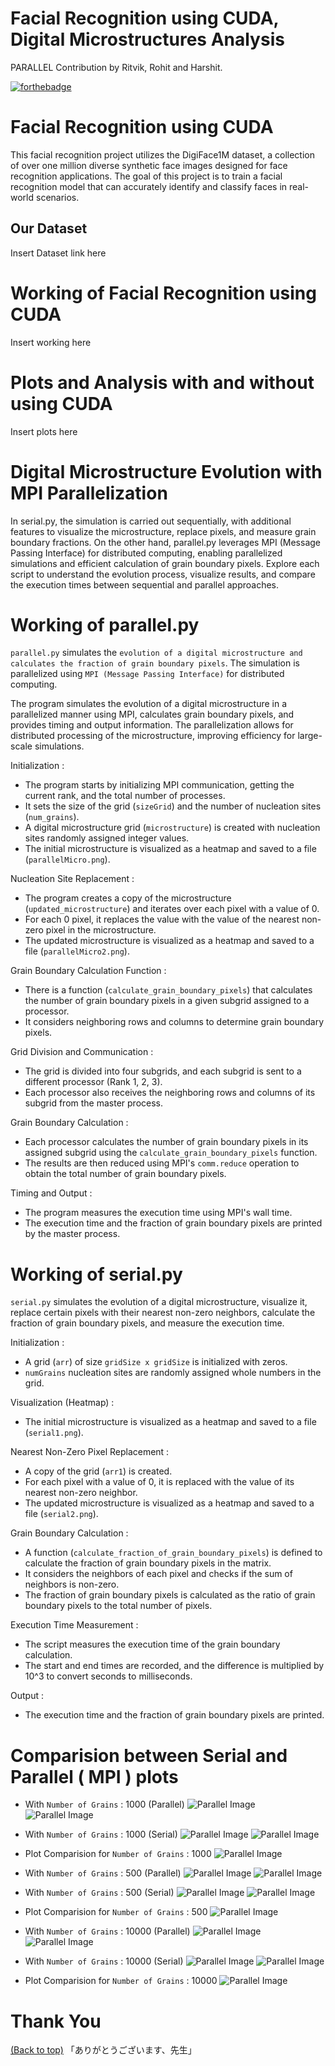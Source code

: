 # Facial Recognition using CUDA, Digital Microstructures Analysis
PARALLEL Contribution by Ritvik, Rohit and Harshit.


[![forthebadge](http://forthebadge.com/images/badges/built-with-love.svg)](http://forthebadge.com)


# Facial Recognition using CUDA
This facial recognition project utilizes the DigiFace1M dataset, a collection of over one million diverse synthetic face images designed for face recognition applications. The goal of this project is to train a facial recognition model that can accurately identify and classify faces in real-world scenarios.

## Our Dataset
Insert Dataset link here

# Working of Facial Recognition using CUDA
Insert working here

# Plots and Analysis with and without using CUDA
Insert plots here


# Digital Microstructure Evolution with MPI Parallelization
In serial.py, the simulation is carried out sequentially, with additional features to visualize the microstructure, replace pixels, and measure grain boundary fractions. On the other hand, parallel.py leverages MPI (Message Passing Interface) for distributed computing, enabling parallelized simulations and efficient calculation of grain boundary pixels. Explore each script to understand the evolution process, visualize results, and compare the execution times between sequential and parallel approaches.



# Working of parallel.py

`parallel.py` simulates the `evolution of a digital microstructure and calculates the fraction of grain boundary pixels`. The simulation is parallelized using `MPI (Message Passing Interface)` for distributed computing.

The program simulates the evolution of a digital microstructure in a parallelized manner using MPI, calculates grain boundary pixels, and provides timing and output information. The parallelization allows for distributed processing of the microstructure, improving efficiency for large-scale simulations.

Initialization :
   - The program starts by initializing MPI communication, getting the current rank, and the total number of processes.
   - It sets the size of the grid (`sizeGrid`) and the number of nucleation sites (`num_grains`).
   - A digital microstructure grid (`microstructure`) is created with nucleation sites randomly assigned integer values.
   - The initial microstructure is visualized as a heatmap and saved to a file (`parallelMicro.png`).

Nucleation Site Replacement :
   - The program creates a copy of the microstructure (`updated_microstructure`) and iterates over each pixel with a value of 0.
   - For each 0 pixel, it replaces the value with the value of the nearest non-zero pixel in the microstructure.
   - The updated microstructure is visualized as a heatmap and saved to a file (`parallelMicro2.png`).

Grain Boundary Calculation Function :
   - There is a function (`calculate_grain_boundary_pixels`) that calculates the number of grain boundary pixels in a given subgrid assigned to a processor.
   - It considers neighboring rows and columns to determine grain boundary pixels.

Grid Division and Communication :
   - The grid is divided into four subgrids, and each subgrid is sent to a different processor (Rank 1, 2, 3).
   - Each processor also receives the neighboring rows and columns of its subgrid from the master process.

Grain Boundary Calculation :
   - Each processor calculates the number of grain boundary pixels in its assigned subgrid using the `calculate_grain_boundary_pixels` function.
   - The results are then reduced using MPI's `comm.reduce` operation to obtain the total number of grain boundary pixels.

Timing and Output :
   - The program measures the execution time using MPI's wall time.
   - The execution time and the fraction of grain boundary pixels are printed by the master process.



# Working of serial.py

`serial.py` simulates the evolution of a digital microstructure, visualize it, replace certain pixels with their nearest non-zero neighbors, calculate the fraction of grain boundary pixels, and measure the execution time. 

Initialization :
   -  A grid (`arr`) of size `gridSize x gridSize` is initialized with zeros.
   - `numGrains` nucleation sites are randomly assigned whole numbers in the grid.

Visualization (Heatmap) :
   - The initial microstructure is visualized as a heatmap and saved to a file (`serial1.png`).

Nearest Non-Zero Pixel Replacement : 
   - A copy of the grid (`arr1`) is created.
   - For each pixel with a value of 0, it is replaced with the value of its nearest non-zero neighbor.
   - The updated microstructure is visualized as a heatmap and saved to a file (`serial2.png`).

 Grain Boundary Calculation :
   - A function (`calculate_fraction_of_grain_boundary_pixels`) is defined to calculate the fraction of grain boundary pixels in the matrix.
   - It considers the neighbors of each pixel and checks if the sum of neighbors is non-zero.
   - The fraction of grain boundary pixels is calculated as the ratio of grain boundary pixels to the total number of pixels.

Execution Time Measurement :
   - The script measures the execution time of the grain boundary calculation.
   - The start and end times are recorded, and the difference is multiplied by 10^3 to convert seconds to milliseconds.

Output :
   - The execution time and the fraction of grain boundary pixels are printed.


# Comparision between Serial and Parallel ( MPI ) plots

- With `Number of Grains` : 1000 (Parallel)
  ![Parallel Image](DigitalMicrostructures/n-1000/parallel1-1000.png) 
  ![Parallel Image](DigitalMicrostructures/n-1000/parallel2-1000.png)
- With `Number of Grains` : 1000 (Serial)
  ![Parallel Image](DigitalMicrostructures/n-1000/serial1-1000.png)
  ![Parallel Image](DigitalMicrostructures/n-1000/serial2-1000.png)
- Plot Comparision for `Number of Grains` : 1000
  ![Parallel Image](DigitalMicrostructures/n-1000/n1000.png)

- With `Number of Grains` : 500 (Parallel)
  ![Parallel Image](DigitalMicrostructures/n-500/parallel1-500.png)
  ![Parallel Image](DigitalMicrostructures/n-500/parallel2-500.png)
- With `Number of Grains` : 500 (Serial)
  ![Parallel Image](DigitalMicrostructures/n-500/serial1-500.png)
  ![Parallel Image](DigitalMicrostructures/n-500/serial2-500.png)
- Plot Comparision for `Number of Grains` : 500
  ![Parallel Image](DigitalMicrostructures/n-500/n500.png)

- With `Number of Grains` : 10000 (Parallel)
  ![Parallel Image](DigitalMicrostructures/n-10000/parallel1-10000.png)
  ![Parallel Image](DigitalMicrostructures/n-10000/parallel2-10000.png)
- With `Number of Grains` : 10000 (Serial)
  ![Parallel Image](DigitalMicrostructures/n-10000/serial1-10000.png)
  ![Parallel Image](DigitalMicrostructures/n-10000/serial2-10000.png)
- Plot Comparision for `Number of Grains` : 10000
  ![Parallel Image](DigitalMicrostructures/n-10000/n10000.png)








# Thank You
[(Back to top)](#Project-Final)
「ありがとうございます、先生」


